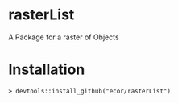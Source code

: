 # rasterList
A Package for a raster of Objects


#  Installation 

```
> devtools::install_github("ecor/rasterList")
```

